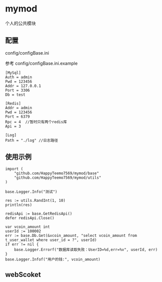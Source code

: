 # mymod

个人的公共模块

## 配置
config/configBase.ini

参考  config/configBase.ini.example
```
[MySql] 
Auth = admin  
Pwd = 123456  
Addr = 127.0.0.1
Port = 3306
Db = test

[Redis]
Addr = admin
Pwd = 123456
Port = 6379
Rpc = 4  //暂时只有两个redis库
Api = 3

[Log]
Path = "./log" //日志路径
```

## 使用示例
```
import (
	"github.com/HappyTeemo7569/mymod/base"
	"github.com/HappyTeemo7569/mymod/utils"
)

base.Logger.Info("测试")

res := utils.RandInt(1, 10)
println(res)

redisApi := base.GetRedisApi()
defer redisApi.Close()

var vcoin_amount int
userId := 100002
err := base.Db.Get(&vcoin_amount, "select vcoin_amount from t_user_wallet where user_id = ?", userId)
if err != nil {
    base.Logger.Errorf("数据库读取失败：UserID=%d,err=%v", userId, err)
}
base.Logger.Infof("用户的钱:", vcoin_amount)
```
## webScoket
```

```